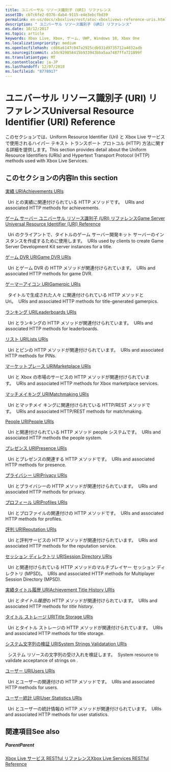 ```yaml
---
title: ユニバーサル リソース識別子 (URI) リファレンス
assetID: cb7c6fe2-0376-dab4-9115-e4e3ebcfbd39
permalink: en-us/docs/xboxlive/rest/atoc-xboxlivews-reference-uris.html
description: " ユニバーサル リソース識別子 (URI) リファレンス"
ms.date: 10/12/2017
ms.topic: article
keywords: Xbox Live, Xbox, ゲーム, UWP, Windows 10, Xbox One
ms.localizationpriority: medium
ms.openlocfilehash: cd86a6147c047a2925cdb931d9735712a4032adb
ms.sourcegitcommit: a3dc929858415b933943bba5aa7487ffa721899f
ms.translationtype: MT
ms.contentlocale: ja-JP
ms.lasthandoff: 12/07/2018
ms.locfileid: "8778917"
---
```

# <a name="universal-resource-identifier-uri-reference"></a><span data-ttu-id="5989e-104">ユニバーサル リソース識別子 (URI) リファレンス</span><span class="sxs-lookup"><span data-stu-id="5989e-104">Universal Resource Identifier (URI) Reference</span></span>

<span data-ttu-id="5989e-105">このセクションでは、Uniform Resource Identifier (Uri) と Xbox Live サービスで使用されるハイパー テキスト トランスポート プロトコル (HTTP) 方法に関する詳細を提供します。</span><span class="sxs-lookup"><span data-stu-id="5989e-105">This section provides detail about the Uniform Resource Identifiers (URIs) and Hypertext Transport Protocol (HTTP) methods used with Xbox Live Services.</span></span>

<a id="ID4EAB"></a>


## <a name="in-this-section"></a><span data-ttu-id="5989e-106">このセクションの内容</span><span class="sxs-lookup"><span data-stu-id="5989e-106">In this section</span></span>

[<span data-ttu-id="5989e-107">実績 URI</span><span class="sxs-lookup"><span data-stu-id="5989e-107">Achievements URIs</span></span>](achievements/atoc-reference-achievementsv2.md)

<span data-ttu-id="5989e-108">&nbsp;&nbsp;Uri との実績に関連付けられている HTTP メソッドです。</span><span class="sxs-lookup"><span data-stu-id="5989e-108">&nbsp;&nbsp;URIs and associated HTTP methods for achievements.</span></span>

[<span data-ttu-id="5989e-109">ゲーム サーバー ユニバーサル リソース識別子 (URI) リファレンス</span><span class="sxs-lookup"><span data-stu-id="5989e-109">Game Server Universal Resource Identifier (URI) Reference</span></span>](gsdk/atoc-gsdk-uri-reference.md)

<span data-ttu-id="5989e-110">&nbsp;&nbsp;Uri のクライアントで、タイトルのゲーム サーバー開発キット サーバーのインスタンスを作成するために使用します。</span><span class="sxs-lookup"><span data-stu-id="5989e-110">&nbsp;&nbsp;URIs used by clients to create Game Server Development Kit server instances for a title.</span></span>

[<span data-ttu-id="5989e-111">ゲーム DVR URI</span><span class="sxs-lookup"><span data-stu-id="5989e-111">Game DVR URIs</span></span>](dvr/atoc-reference-dvr.md)

<span data-ttu-id="5989e-112">&nbsp;&nbsp;Uri とゲーム DVR の HTTP メソッドが関連付けられています。</span><span class="sxs-lookup"><span data-stu-id="5989e-112">&nbsp;&nbsp;URIs and associated HTTP methods for game DVR.</span></span>

[<span data-ttu-id="5989e-113">ゲーマーアイコン URI</span><span class="sxs-lookup"><span data-stu-id="5989e-113">Gamerpic URIs</span></span>](gamerpic/atoc-reference-gamerpic.md)

<span data-ttu-id="5989e-114">&nbsp;&nbsp;タイトルで生成された人々 に関連付けられている HTTP メソッドと Uri。</span><span class="sxs-lookup"><span data-stu-id="5989e-114">&nbsp;&nbsp;URIs and associated HTTP methods for title-generated gamerpics.</span></span>

[<span data-ttu-id="5989e-115">ランキング URI</span><span class="sxs-lookup"><span data-stu-id="5989e-115">Leaderboards URIs</span></span>](leaderboard/atoc-reference-leaderboard.md)

<span data-ttu-id="5989e-116">&nbsp;&nbsp;Uri とランキングの HTTP メソッドが関連付けられています。</span><span class="sxs-lookup"><span data-stu-id="5989e-116">&nbsp;&nbsp;URIs and associated HTTP methods for leaderboards.</span></span>

[<span data-ttu-id="5989e-117">リスト URI</span><span class="sxs-lookup"><span data-stu-id="5989e-117">Lists URIs</span></span>](lists/atoc-reference-lists.md)

<span data-ttu-id="5989e-118">&nbsp;&nbsp;Uri とピンの HTTP メソッドが関連付けられています。</span><span class="sxs-lookup"><span data-stu-id="5989e-118">&nbsp;&nbsp;URIs and associated HTTP methods for PINs.</span></span>

[<span data-ttu-id="5989e-119">マーケットプレース URI</span><span class="sxs-lookup"><span data-stu-id="5989e-119">Marketplace URIs</span></span>](marketplace/atoc-reference-marketplace.md)

<span data-ttu-id="5989e-120">&nbsp;&nbsp;Uri と Xbox の市場のサービスの HTTP メソッドが関連付けられています。</span><span class="sxs-lookup"><span data-stu-id="5989e-120">&nbsp;&nbsp;URIs and associated HTTP methods for Xbox marketplace services.</span></span>

[<span data-ttu-id="5989e-121">マッチメイキング URI</span><span class="sxs-lookup"><span data-stu-id="5989e-121">Matchmaking URIs</span></span>](matchtickets/atoc-reference-matchtickets.md)

<span data-ttu-id="5989e-122">&nbsp;&nbsp;Uri とマッチメイ キングに関連付けられている HTTP/REST メソッドです。</span><span class="sxs-lookup"><span data-stu-id="5989e-122">&nbsp;&nbsp;URIs and associated HTTP/REST methods for matchmaking.</span></span>

[<span data-ttu-id="5989e-123">People URI</span><span class="sxs-lookup"><span data-stu-id="5989e-123">People URIs</span></span>](people/atoc-reference-people.md)

<span data-ttu-id="5989e-124">&nbsp;&nbsp;Uri と関連付けられている HTTP メソッド people システムです。</span><span class="sxs-lookup"><span data-stu-id="5989e-124">&nbsp;&nbsp;URIs and associated HTTP methods the people system.</span></span>

[<span data-ttu-id="5989e-125">プレゼンス URI</span><span class="sxs-lookup"><span data-stu-id="5989e-125">Presence URIs</span></span>](presence/atoc-reference-presence.md)

<span data-ttu-id="5989e-126">&nbsp;&nbsp;Uri とプレゼンスの関連する HTTP メソッドです。</span><span class="sxs-lookup"><span data-stu-id="5989e-126">&nbsp;&nbsp;URIs and associated HTTP methods for presence.</span></span>

[<span data-ttu-id="5989e-127">プライバシー URI</span><span class="sxs-lookup"><span data-stu-id="5989e-127">Privacy URIs</span></span>](privacy/atoc-reference-privacyv2.md)

<span data-ttu-id="5989e-128">&nbsp;&nbsp;Uri とプライバシーの HTTP メソッドが関連付けられています。</span><span class="sxs-lookup"><span data-stu-id="5989e-128">&nbsp;&nbsp;URIs and associated HTTP methods for privacy.</span></span>

[<span data-ttu-id="5989e-129">プロフィール URI</span><span class="sxs-lookup"><span data-stu-id="5989e-129">Profiles URIs</span></span>](profileV2/atoc-reference-profiles.md)

<span data-ttu-id="5989e-130">&nbsp;&nbsp;Uri とプロファイルの関連付けの HTTP メソッドです。</span><span class="sxs-lookup"><span data-stu-id="5989e-130">&nbsp;&nbsp;URIs and associated HTTP methods for profiles.</span></span>

[<span data-ttu-id="5989e-131">評判 URI</span><span class="sxs-lookup"><span data-stu-id="5989e-131">Reputation URIs</span></span>](reputation/atoc-reference-reputation.md)

<span data-ttu-id="5989e-132">&nbsp;&nbsp;Uri と評判サービスの HTTP メソッドが関連付けられています。</span><span class="sxs-lookup"><span data-stu-id="5989e-132">&nbsp;&nbsp;URIs and associated HTTP methods for the reputation service.</span></span>

[<span data-ttu-id="5989e-133">セッション ディレクトリ URI</span><span class="sxs-lookup"><span data-stu-id="5989e-133">Session Directory URIs</span></span>](sessiondirectory/atoc-reference-sessiondirectory.md)

<span data-ttu-id="5989e-134">&nbsp;&nbsp;Uri と関連付けられている HTTP メソッドのマルチプレイヤー セッション ディレクトリ (MPSD)。</span><span class="sxs-lookup"><span data-stu-id="5989e-134">&nbsp;&nbsp;URIs and associated HTTP methods for Multiplayer Session Directory (MPSD).</span></span>

[<span data-ttu-id="5989e-135">実績タイトル履歴 URI</span><span class="sxs-lookup"><span data-stu-id="5989e-135">Achievement Title History URIs</span></span>](titlehistory/atoc-reference-titlehistoryv2.md)

<span data-ttu-id="5989e-136">&nbsp;&nbsp;Uri と*タイトル履歴*の HTTP メソッドが関連付けられています。</span><span class="sxs-lookup"><span data-stu-id="5989e-136">&nbsp;&nbsp;URIs and associated HTTP methods for *title history*.</span></span>

[<span data-ttu-id="5989e-137">タイトル ストレージ URI</span><span class="sxs-lookup"><span data-stu-id="5989e-137">Title Storage URIs</span></span>](storage/atoc-reference-storagev2.md)

<span data-ttu-id="5989e-138">&nbsp;&nbsp;Uri とタイトル ストレージの HTTP メソッドが関連付けられています。</span><span class="sxs-lookup"><span data-stu-id="5989e-138">&nbsp;&nbsp;URIs and associated HTTP methods for title storage.</span></span>

[<span data-ttu-id="5989e-139">システム文字列の検証 URI</span><span class="sxs-lookup"><span data-stu-id="5989e-139">System Strings Validatation URIs</span></span>](stringserver/atoc-reference-systemstringsvalidate.md)

<span data-ttu-id="5989e-140">&nbsp;&nbsp;システム リソースの文字列の受け入れを検証します。</span><span class="sxs-lookup"><span data-stu-id="5989e-140">&nbsp;&nbsp;System resource to validate acceptance of strings on .</span></span>

[<span data-ttu-id="5989e-141">ユーザー URI</span><span class="sxs-lookup"><span data-stu-id="5989e-141">Users URIs</span></span>](users/atoc-reference-users.md)

<span data-ttu-id="5989e-142">&nbsp;&nbsp;Uri とユーザーの関連付けの HTTP メソッドです。</span><span class="sxs-lookup"><span data-stu-id="5989e-142">&nbsp;&nbsp;URIs and associated HTTP methods for users.</span></span>

[<span data-ttu-id="5989e-143">ユーザー統計 URI</span><span class="sxs-lookup"><span data-stu-id="5989e-143">User Statistics URIs</span></span>](userstats/atoc-reference-userstats.md)

<span data-ttu-id="5989e-144">&nbsp;&nbsp;Uri とユーザーの統計情報の HTTP メソッドが関連付けられています。</span><span class="sxs-lookup"><span data-stu-id="5989e-144">&nbsp;&nbsp;URIs and associated HTTP methods for user statistics.</span></span>

<a id="ID4E5C"></a>


## <a name="see-also"></a><span data-ttu-id="5989e-145">関連項目</span><span class="sxs-lookup"><span data-stu-id="5989e-145">See also</span></span>

<a id="ID4EAD"></a>


##### <a name="parent"></a><span data-ttu-id="5989e-146">Parent</span><span class="sxs-lookup"><span data-stu-id="5989e-146">Parent</span></span>

[<span data-ttu-id="5989e-147">Xbox Live サービス RESTful リファレンス</span><span class="sxs-lookup"><span data-stu-id="5989e-147">Xbox Live Services RESTful Reference</span></span>](../atoc-xboxlivews-reference.md)
